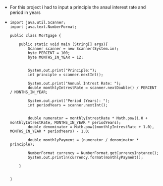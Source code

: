 - For this project i had to input a principle the anaul interest rate and period in years
- ```
  import java.util.Scanner;
  import java.text.NumberFormat;
  
  public class Mortgage {
  
      public static void main (String[] args){
          Scanner scanner = new Scanner(System.in);
          byte PERCENT = 100;
          byte MONTHS_IN_YEAR = 12;
  
  
          System.out.print("Principle:");
          int principle = scanner.nextInt();
  
          System.out.print("Annual Intrest Rate: ");
          double monthlyIntrestRate = scanner.nextDouble() / PERCENT / MONTHS_IN_YEAR;
          
          System.out.print("Period (Years): ");
          int periodYears = scanner.nextInt();
  
  
          double numerator = monthlyIntrestRate * Math.pow(1.0 + monthlyIntrestRate, MONTHS_IN_YEAR * periodYears);
          double denominator = Math.pow((monthlyIntrestRate + 1.0), MONTHS_IN_YEAR * periodYears) - 1.0;
  
          double monthlyPayment = (numerator / denominator * principle);
  
          NumberFormat currency = NumberFormat.getCurrencyInstance();
          System.out.println(currency.format(monthlyPayment));
  
      }
  
  
  }
  ```